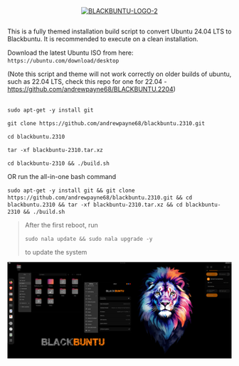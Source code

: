 <p align="center"><a href="https://ibb.co/DzZFK8v"><img src="https://i.ibb.co/FmF170y/BLACKBUNTU-LOGO-2.png" alt="BLACKBUNTU-LOGO-2" border="0" width="50%" height="50%"></a></p>

##
This is a fully themed installation build script to convert Ubuntu 24.04 LTS to Blackbuntu. It is recommended to execute on a clean installation. 

Download the latest Ubuntu ISO from here: ` https://ubuntu.com/download/desktop `

(Note this script and theme will not work correctly on older builds of ubuntu, such as 22.04 LTS, check this repo for one for 22.04 - https://github.com/andrewpayne68/BLACKBUNTU.2204)
##

```
sudo apt-get -y install git
```
```
git clone https://github.com/andrewpayne68/blackbuntu.2310.git
```
```
cd blackbuntu.2310
```
```
tar -xf blackbuntu-2310.tar.xz
```
```
cd blackbuntu-2310 && ./build.sh
```

OR run the all-in-one bash command
```
sudo apt-get -y install git && git clone https://github.com/andrewpayne68/blackbuntu.2310.git && cd blackbuntu.2310 && tar -xf blackbuntu-2310.tar.xz && cd blackbuntu-2310 && ./build.sh
```



 > After the first reboot, run 
 > ```
 > sudo nala update && sudo nala upgrade -y
 > ```
 > to update the system




![image-1](https://github.com/andrewpayne68/BLACKBUNTU.2310/blob/main/Blackbuntu-desktop-2310.PNG)


